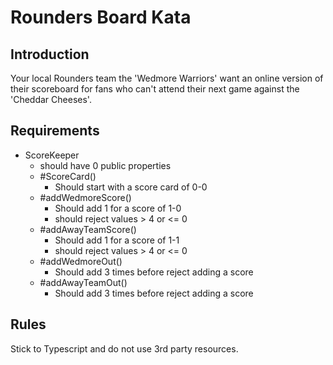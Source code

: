 # Rounders Board Kata

## Introduction

Your local Rounders team the 'Wedmore Warriors' want an online version of their scoreboard for fans who can't attend their next game against the 'Cheddar Cheeses'.

## Requirements

- ScoreKeeper
  - should have 0 public properties
  - #ScoreCard()
    - Should start with a score card of 0-0
  - #addWedmoreScore()
    - Should add 1 for a score of 1-0
    - should reject values > 4 or <= 0
  - #addAwayTeamScore()
    - Should add 1 for a score of 1-1
    - should reject values > 4 or <= 0
  - #addWedmoreOut()
    - Should add 3 times before reject adding a score
  - #addAwayTeamOut()
    - Should add 3 times before reject adding a score

## Rules

Stick to Typescript and do not use 3rd party resources.

